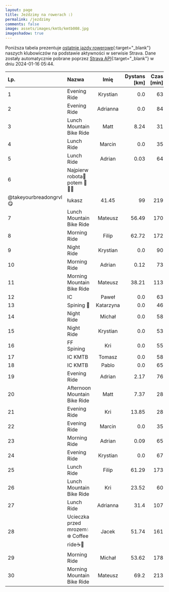 ```yaml
---
layout: page
title: Jeździmy na rowerach :)
permalink: /jezdzimy
comments: false
image: assets/images/kmtb/kmtb008.jpg
imageshadow: true
---
```


Poniższa tabela prezentuje [ostatnie jazdy rowerowe](https://www.strava.com/clubs/336381){:target="_blank"} naszych klubowiczów na podstawie aktywności w serwisie Strava. Dane zostały automatycznie pobrane poprzez [Strava API](https://developers.strava.com/docs/reference/#api-Clubs-getClubActivitiesById){:target="_blank"} w dniu 2024-01-16 05:44.

Lp. | Nazwa | Imię | Dystans [km] | Czas [min] | Wysokość [m]
:--- | :--- | :---: | ---: | ---: | ---:
1|Evening Ride|Krystian|0.0|63|
2|Evening Ride|Adrianna|0.0|84|
3|Lunch Mountain Bike Ride|Matt|8.24|31|29
4|Lunch Ride|Marcin|0.0|35|
5|Lunch Ride|Adrian|0.03|64|
6|Najpierw robota🍞potem 🥳🚵‍♂️
@takeyourbreadongrvl😋|łukasz|41.45|99|219
7|Lunch Mountain Bike Ride|Mateusz|56.49|170|438
8|Morning Ride|Filip|62.72|172|341
9|Night Ride|Krystian|0.0|90|
10|Morning Ride|Adrian|0.12|73|
11|Morning Mountain Bike Ride|Mateusz|38.21|113|133
12|IC|Paweł|0.0|63|
13|Spining 🚴|Katarzyna|0.0|46|
14|Night Ride|Michał|0.0|58|
15|Night Ride|Krystian|0.0|53|
16|FF Spining|Kri|0.0|55|
17|IC KMTB|Tomasz|0.0|58|
18|IC KMTB|Pablo|0.0|65|
19|Evening Ride|Adrian|2.17|76|
20|Afternoon Mountain Bike Ride|Matt|7.37|28|29
21|Evening Ride|Kri|13.85|28|
22|Evening Ride|Marcin|0.0|35|
23|Morning Ride|Adrian|0.09|65|
24|Evening Ride|Krystian|0.0|67|
25|Lunch Ride|Filip|61.29|173|299
26|Lunch Mountain Bike Ride|Kri|23.52|60|134
27|Lunch Ride|Adrianna|31.4|107|192
28|Ucieczka przed mrozem💧❄️ Coffee ride☕️🍪|Jacek|51.74|161|406
29|Morning Ride|Michał|53.62|178|162
30|Morning Mountain Bike Ride|Mateusz|69.2|213|296
